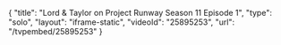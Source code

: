{
    "title": "Lord & Taylor on Project Runway Season 11 Episode 1",
    "type": "solo",
    "layout": "iframe-static",
    "videoId": "25895253",
    "url": "\/tvpembed\/25895253"
}